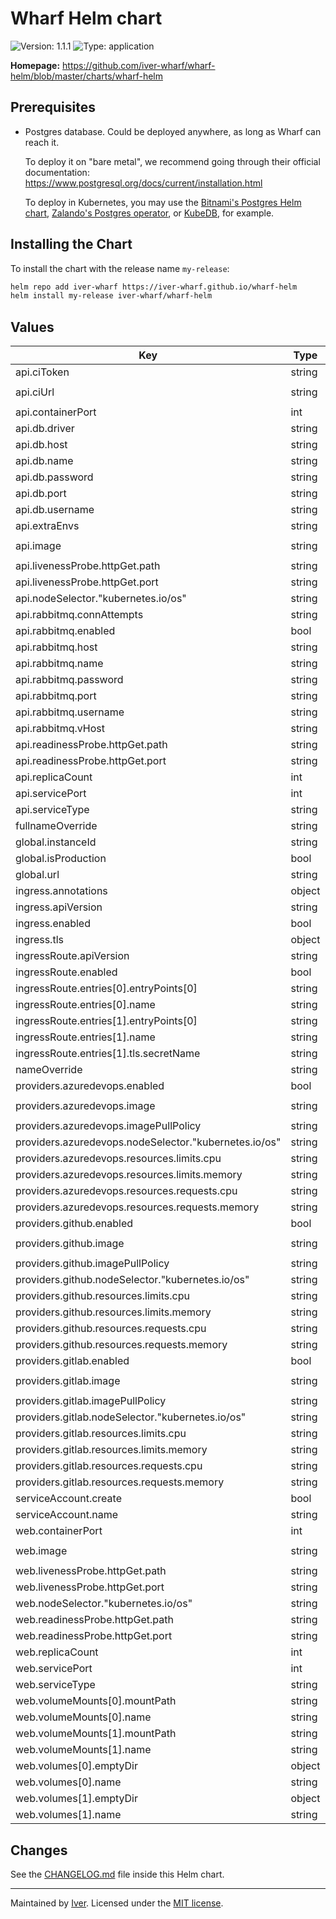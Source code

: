 # Wharf Helm chart

![Version: 1.1.1](https://img.shields.io/badge/Version-1.1.1-informational?style=flat-square)
![Type: application](https://img.shields.io/badge/Type-application-informational?style=flat-square)

**Homepage:** <https://github.com/iver-wharf/wharf-helm/blob/master/charts/wharf-helm>

## Prerequisites

- Postgres database. Could be deployed anywhere, as long as Wharf can reach it.

  To deploy it on "bare metal", we recommend going through their official
  documentation: <https://www.postgresql.org/docs/current/installation.html>

  To deploy in Kubernetes, you may use the [Bitnami's
  Postgres Helm chart](https://github.com/bitnami/charts/tree/master/bitnami/postgresql),
  [Zalando's Postgres operator](https://postgres-operator.readthedocs.io/en/latest/),
  or [KubeDB](https://kubedb.com/docs/latest/guides/postgres/), for example.

## Installing the Chart

To install the chart with the release name `my-release`:

```sh
helm repo add iver-wharf https://iver-wharf.github.io/wharf-helm
helm install my-release iver-wharf/wharf-helm
```

## Values

| Key | Type | Default | Description |
|-----|------|---------|-------------|
| api.ciToken | string | `"changeit"` |  |
| api.ciUrl | string | `"http://jenkins.example.com/generic-webhook-trigger/invoke"` |  |
| api.containerPort | int | `8080` |  |
| api.db.driver | string | `"postgres"` |  |
| api.db.host | string | `"wharf-db"` |  |
| api.db.name | string | `"wharf"` |  |
| api.db.password | string | `"changeit"` |  |
| api.db.port | string | `"5432"` |  |
| api.db.username | string | `"postgres"` |  |
| api.extraEnvs | string | `nil` |  |
| api.image | string | `"quay.io/iver-wharf/wharf-api:v4.0.0"` |  |
| api.livenessProbe.httpGet.path | string | `"/health"` |  |
| api.livenessProbe.httpGet.port | string | `"http"` |  |
| api.nodeSelector."kubernetes.io/os" | string | `"linux"` |  |
| api.rabbitmq.connAttempts | string | `"10"` |  |
| api.rabbitmq.enabled | bool | `false` |  |
| api.rabbitmq.host | string | `"rabbitmq.local"` |  |
| api.rabbitmq.name | string | `"wharf_queue"` |  |
| api.rabbitmq.password | string | `"changeit"` |  |
| api.rabbitmq.port | string | `"5672"` |  |
| api.rabbitmq.username | string | `"user"` |  |
| api.rabbitmq.vHost | string | `"/"` |  |
| api.readinessProbe.httpGet.path | string | `"/health"` |  |
| api.readinessProbe.httpGet.port | string | `"http"` |  |
| api.replicaCount | int | `1` |  |
| api.servicePort | int | `80` |  |
| api.serviceType | string | `"ClusterIP"` |  |
| fullnameOverride | string | `""` |  |
| global.instanceId | string | `"dev"` |  |
| global.isProduction | bool | `false` |  |
| global.url | string | `"wharf.example.org"` |  |
| ingress.annotations | object | `{}` |  |
| ingress.apiVersion | string | `"networking.k8s.io/v1beta1"` |  |
| ingress.enabled | bool | `false` |  |
| ingress.tls | object | `{}` |  |
| ingressRoute.apiVersion | string | `"traefik.containo.us/v1alpha1"` |  |
| ingressRoute.enabled | bool | `false` |  |
| ingressRoute.entries[0].entryPoints[0] | string | `"web"` |  |
| ingressRoute.entries[0].name | string | `"http"` |  |
| ingressRoute.entries[1].entryPoints[0] | string | `"websecure"` |  |
| ingressRoute.entries[1].name | string | `"https"` |  |
| ingressRoute.entries[1].tls.secretName | string | `"wharf-example-tls"` |  |
| nameOverride | string | `""` |  |
| providers.azuredevops.enabled | bool | `true` |  |
| providers.azuredevops.image | string | `"quay.io/iver-wharf/wharf-provider-azuredevops:v1.1.1"` |  |
| providers.azuredevops.imagePullPolicy | string | `"IfNotPresent"` |  |
| providers.azuredevops.nodeSelector."kubernetes.io/os" | string | `"linux"` |  |
| providers.azuredevops.resources.limits.cpu | string | `"100m"` |  |
| providers.azuredevops.resources.limits.memory | string | `"128Mi"` |  |
| providers.azuredevops.resources.requests.cpu | string | `"100m"` |  |
| providers.azuredevops.resources.requests.memory | string | `"128Mi"` |  |
| providers.github.enabled | bool | `true` |  |
| providers.github.image | string | `"quay.io/iver-wharf/wharf-provider-github:v1.1.1"` |  |
| providers.github.imagePullPolicy | string | `"IfNotPresent"` |  |
| providers.github.nodeSelector."kubernetes.io/os" | string | `"linux"` |  |
| providers.github.resources.limits.cpu | string | `"100m"` |  |
| providers.github.resources.limits.memory | string | `"128Mi"` |  |
| providers.github.resources.requests.cpu | string | `"100m"` |  |
| providers.github.resources.requests.memory | string | `"128Mi"` |  |
| providers.gitlab.enabled | bool | `true` |  |
| providers.gitlab.image | string | `"quay.io/iver-wharf/wharf-provider-gitlab:v1.1.1"` |  |
| providers.gitlab.imagePullPolicy | string | `"IfNotPresent"` |  |
| providers.gitlab.nodeSelector."kubernetes.io/os" | string | `"linux"` |  |
| providers.gitlab.resources.limits.cpu | string | `"100m"` |  |
| providers.gitlab.resources.limits.memory | string | `"128Mi"` |  |
| providers.gitlab.resources.requests.cpu | string | `"100m"` |  |
| providers.gitlab.resources.requests.memory | string | `"128Mi"` |  |
| serviceAccount.create | bool | `true` |  |
| serviceAccount.name | string | `nil` |  |
| web.containerPort | int | `8080` |  |
| web.image | string | `"quay.io/iver-wharf/wharf-web:v1.2.0"` |  |
| web.livenessProbe.httpGet.path | string | `"/"` |  |
| web.livenessProbe.httpGet.port | string | `"http"` |  |
| web.nodeSelector."kubernetes.io/os" | string | `"linux"` |  |
| web.readinessProbe.httpGet.path | string | `"/"` |  |
| web.readinessProbe.httpGet.port | string | `"http"` |  |
| web.replicaCount | int | `1` |  |
| web.servicePort | int | `80` |  |
| web.serviceType | string | `"ClusterIP"` |  |
| web.volumeMounts[0].mountPath | string | `"/var/cache/nginx"` |  |
| web.volumeMounts[0].name | string | `"cache"` |  |
| web.volumeMounts[1].mountPath | string | `"/run"` |  |
| web.volumeMounts[1].name | string | `"run"` |  |
| web.volumes[0].emptyDir | object | `{}` |  |
| web.volumes[0].name | string | `"cache"` |  |
| web.volumes[1].emptyDir | object | `{}` |  |
| web.volumes[1].name | string | `"run"` |  |

## Changes

See the [CHANGELOG.md](./CHANGELOG.md) file inside this Helm chart.

---

Maintained by [Iver](https://www.iver.com/en).
Licensed under the [MIT license](https://github.com/iver-wharf/wharf-helm/blob/master/LICENSE).

